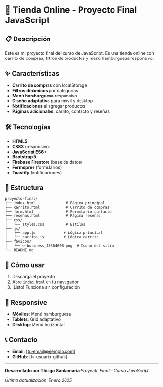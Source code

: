 # 🛒 Tienda Online - Proyecto Final JavaScript

## 📋 Descripción

Este es mi proyecto final del curso de JavaScript. Es una tienda online con carrito de compras, filtros de productos y menú hamburguesa responsivo.

## ✨ Características

- **Carrito de compras** con localStorage
- **Filtros dinámicos** por categorías
- **Menú hamburguesa** responsivo
- **Diseño adaptativo** para móvil y desktop
- **Notificaciones** al agregar productos
- **Páginas adicionales**: carrito, contacto y reseñas

## 🛠️ Tecnologías

- **HTML5**
- **CSS3** (responsivo)
- **JavaScript ES6+**
- **Bootstrap 5**
- **Firebase Firestore** (base de datos)
- **Formspree** (formularios)
- **Toastify** (notificaciones)

## 📁 Estructura

```
proyecto-final/
├── index.html              # Página principal
├── carrito.html            # Carrito de compras
├── form.html               # Formulario contacto
├── reseñas.html            # Página reseñas
├── css/
│   └── styles.css          # Estilos
├── js/
│   ├── app.js             # Lógica principal
│   └── carrito.js         # Lógica carrito
├── favicon/
│   └── e-business_10364605.png  # Icono del sitio
└── README.md
```

## 🚀 Cómo usar

1. Descarga el proyecto
2. Abre `index.html` en tu navegador
3. ¡Listo! Funciona sin configuración

## 📱 Responsive

- **Móviles**: Menú hamburguesa
- **Tablets**: Grid adaptativo  
- **Desktop**: Menú horizontal

## 📞 Contacto

- **Email**: [tu-email@ejemplo.com]
- **GitHub**: [tu-usuario-github]

---

**Desarrollado por Thiago Santamaria**
*Proyecto Final - Curso JavaScript*

*Última actualización: Enero 2025* 